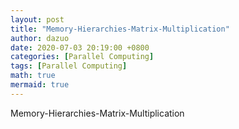 ```yaml
---
layout: post
title: "Memory-Hierarchies-Matrix-Multiplication"
author: dazuo
date: 2020-07-03 20:19:00 +0800
categories: [Parallel Computing]
tags: [Parallel Computing]
math: true
mermaid: true
---
```


Memory-Hierarchies-Matrix-Multiplication